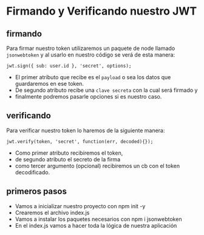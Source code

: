 # Firmando y Verificando nuestro JWT

## firmando
Para firmar nuestro token utilizaremos un paquete de node llamado `jsonwebtoken` y al usarlo en nuestro código se verá de esta manera:

```
jwt.sign({ sub: user.id }, 'secret', options);
```

- El primer atributo que recibe es el `payload` o sea los datos que guardaremos en ese token. 
- De segundo atributo recibe una `clave secreta` con la cual será firmado y 
- finalmente podremos pasarle opciones si es nuestro caso.

## verificando
Para verificar nuestro token lo haremos de la siguiente manera:

```
jwt.verify(token, 'secret', function(err, decoded){});
```

- Como primer atributo recibiremos el token, 
- de segundo atributo el secreto de la firma 
- como tercer argumento (opcional) recibiremos un cb con el token decodificado.

## primeros pasos 
  - Vamos a inicializar nuestro proyecto con npm init -y
  - Crearemos el archivo index.js
  - Vamos a instalar los paquetes necesarios con npm i jsonwebtoken
  - En el index.js vamos a hacer toda la lógica de nuestra aplicación
